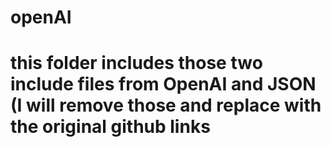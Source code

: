 # openAI
# this folder includes those two include files from OpenAI and JSON (I will remove those and replace with the original github links
